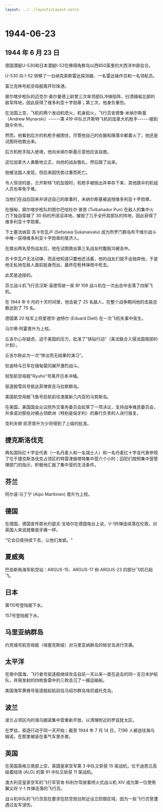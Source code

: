 ```yaml
---
layout: ../../layouts/Layout.astro
---
```


# 1944-06-23

## 1944 年 6 月 23 日

德国潜艇U-530和日本潜艇I-52在佛得角群岛以西850英里的大西洋中部会合。

U-530 向 I-52 转移了一台纳克索斯雷达探测器、一名雷达操作员和一名领航员。

富兰克林号航空母舰离开珍珠港。

廓尔喀步枪队的迈克尔·奥尔曼德上尉曾三次率领部队冲锋陷阵，扫清缅甸北部的敌军阵地，因此获得了维多利亚十字勋章；第三次，他身负重伤。

在法国上空，飞机的两个发动机熄火，机身起火，飞行员安德鲁·米纳尔斯基（Andrew
Mynarski）------第 419
中队兰开斯特飞机的加拿大机枪手------接到跳伞命令。

然而，他看到后方的机枪手被困住，尽管他自己的衣服和降落伞都着火了，他还是试图将他救出来。

后方机枪手陷入绝境，他向米纳尔斯基示意他应该自救。

这位加拿大人勇敢地立正，向他的战友敬礼，然后跳了出来。

他被法国人发现，但后来因伤势过重而死亡。

令人惊讶的是，兰开斯特飞机坠毁时，机枪手被抛出并幸存下来，其他跳伞的机组人员也幸免于难。

当他们在战后回来并讲述自己的故事时，米纳尔斯基被追授维多利亚十字勋章。

在缅甸，廓尔喀步枪队的图尔巴哈杜尔·普恩 (Tulbahadur Pun)
在敌人的集中火力下独自穿越了 30
码的开阔沼泽地，摧毁了几乎全歼其部队的阵地，因此获得了维多利亚十字勋章。

下士塞法纳亚·苏卡奈瓦卢 (Sefanaia Sukanaivalu)
成为所罗门群岛布干维尔战斗中唯一获得维多利亚十字勋章的斐济人。

在救出两名受伤战友后，他在试图救出第三名战友时腹股沟被击中。

苏卡奈瓦卢无法动弹，而且他知道只要他还活着，他的战友们就不会抛弃他，于是他无私地在敌人面前挺身而出，最终在枪林弹雨中死去。

此奖是追授的。

芬兰战斗机飞行员汉斯·温德驾驶一架 Bf 109
战斗机在一次出击中击落了四架飞机。

在 1944 年 6 月的十天时间里，他击毙了 25
名敌人，在整个战争期间他的击毙总数达到了 75 名。

德国第 20 陆军上将爱德华·迪特尔 (Eduard Dietl) 在一次飞机失事中丧生。

马尔蒂·阿霍晋升为上校。

丘吉尔心存疑虑，迫于美国的压力，批准了"铁砧行动"（美法联合入侵法国南部的计划）。

丘吉尔称此为一次"惨淡而无结果的演习"。

钦迪特与日军在缅甸莫冈展开激烈战斗。

轻型航空母舰"Ryuho"号离开日本冲绳。

驱逐舰雪风号抵达菲律宾吉马拉斯群岛。

美国航空母舰飞鱼号启航前往澳属新几内亚的马努斯岛。

在美国，美国国会众议院外交事务委员会起草了一项决议，支持战争难民委员会，并承诺对那些对被占领欧洲（特别是匈牙利）的暴行负责的人进行报复。

克利夫顿·凯茨晋升为少将得到了上级的批准。

## 捷克斯洛伐克

两名国际红十字会代表（一名丹麦人和一名瑞士人）和一名丹麦红十字会代表参观了位于捷克斯洛伐克占领区的特雷津施塔特集中营六个小时；囚犯们按照集中营管理部门的指示，积极地汇报了集中营的生活条件。

## 芬兰

阿尔波·马丁宁 (Alpo Marttinen) 晋升为上校。

## 德国

在德国，德国宣传部长约瑟夫·戈培尔在德国电台上说，V-1炸弹连续落在伦敦，对英国人来说就像是牙痛一样。

"它会日夜持续下去，让他们发疯。"

## 夏威夷

巴伯斯角海军航空站：ARGUS-15、ARGUS-17 和 ARGUS-23 的部分飞机已起飞。

## 日本

第110号登陆舰下水。

157号登陆舰下水。

## 马里亚纳群岛

约克城号航空母舰（埃塞克斯级）对马里亚纳群岛的帕甘岛进行空袭。

## 太平洋

在南中国海，飞行者号驱逐舰继续攻击自前一天以来一直在追击的同一支日本护航队，并用发射的四枚鱼雷中的三枚击沉了一艘运输船。

美国海军黄蜂号驱逐舰起航前往马绍尔群岛埃尼威托克岛。

## 波兰

波兰占领区内的海乌姆诺集中营重新开放，以清理附近的罗兹犹太区。

在罗兹，驱逐行动于同一天开始；截至 1944 年 7 月 14 日，7,196
人被送往海乌姆诺，在那里被装在毒气车里杀害。

## 英国

在英国英格兰南部上空，英国皇家空军第 3 中队又斩获 15
架战机，位于迪恩兰高级着陆场 (ALG) 的第 91 中队又斩获 11 架战机。

澳大利亚皇家空军的飞行军官肯·科利尔驾驶着喷火式战斗机 XIV
成为第一位使用翼尖将 V-1 炸弹击落的飞行员。

战斗机中队的飞行员现在要求在防空炮台附近设立防御区域，因为一些飞行员曾遭遇过友军误伤。